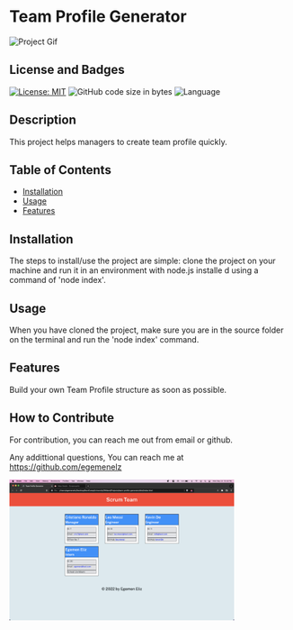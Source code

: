 # Team Profile Generator

![Project Gif](./src/image/TeamProfileGenerator.gif)

## License and Badges

[![License: MIT](https://img.shields.io/badge/License-MIT-yellow.svg)](https://opensource.org/licenses/MIT)
![GitHub code size in bytes](https://img.shields.io/github/languages/code-size/egemenelz/team-profile-generator)
![Language](https://img.shields.io/badge/language-JavaScript-yellow)

## Description

This project helps managers to create team profile quickly. 

## Table of Contents

- [Installation](#installation)
- [Usage](#usage)
- [Features](#features)

## Installation

The steps to install/use the project are simple: clone the project on your machine and run it in an environment with node.js installe d using a command of 'node index'.

## Usage

When you have cloned the project, make sure you are in the source folder on the terminal and run the 'node index' command.

## Features

Build your own Team Profile structure as soon as possible.

## How to Contribute

For contribution, you can reach me out from email or github.

Any addittional questions, You can reach me at https://github.com/egemenelz

<img src="./src/image/Screen%20Shot%202022-05-23%20at%2010.42.55%20PM.png" alt="Project Image" width="400"/>
